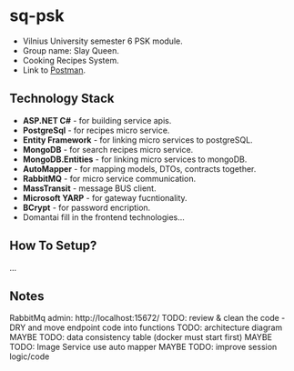 # sq-psk
- Vilnius University semester 6 PSK module.
- Group name: Slay Queen.
- Cooking Recipes System.
- Link to [Postman](https://www.postman.com/interstellar-eclipse-269289/workspace/sq-psk-api/collection/32090015-df2d5e2a-51df-4b1a-a5cd-8506c9137c63?action=share&creator=32090015).


## Technology Stack

- **ASP.NET C#** - for building service apis.
- **PostgreSql** - for recipes micro service.
- **Entity Framework** - for linking micro services to postgreSQL.
- **MongoDB** - for search recipes micro service.
- **MongoDB.Entities** - for linking micro services to mongoDB.
- **AutoMapper** - for mapping models, DTOs, contracts together.
- **RabbitMQ** - for micro service communication.
- **MassTransit** - message BUS client.
- **Microsoft YARP** - for gateway fucntionality.
- **BCrypt** - for password encription.
- Domantai fill in the frontend technologies...

## How To Setup?
...

## Notes
RabbitMq admin: http://localhost:15672/
TODO: review & clean the code - DRY and move endpoint code into functions
TODO: architecture diagram
MAYBE TODO: data consistency table (docker must start first)
MAYBE TODO: Image Service use auto mapper
MAYBE TODO: improve session logic/code